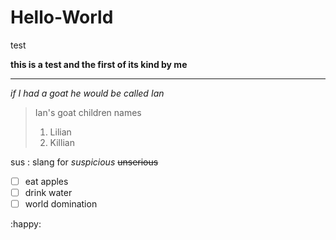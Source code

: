 # Hello-World
test

**this is a test and the first of its kind by me**

-------------
*if I had a goat he would be called Ian*

>Ian's goat children names
>
>1. Lilian
>2. Killian

[^1]: sound it out guys.

sus
: slang for *suspicious*
~~unserious~~

- [ ] eat apples
- [ ] drink water
- [ ] world domination

:happy:

